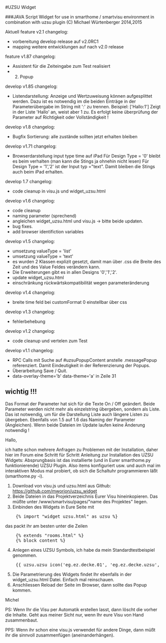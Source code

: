 #UZSU Widget

###JAVA Script Widget for use in smarthome / smartvisu environment in combination with uzsu plugin
(C) Michael Würtenberger 2014,2015

Aktuell 
feature v2.1
changelog:
- vorbereitung develop release auf v2.0RC1
- mapping weitere entwicklungen auf nach v2.0 release 

feature v1.87
changelog:
- Assistent für die Zeiteingabe zum Test realisiert
- 2. Popup

develop v1.85
changelog:
- Listendarstellung: Anzeige und Wertzuweisung können aufgesplittet werden. Dazu ist es notwendig im die beiden Einträge
  in der Parameterübergabe im String mit ':' zu trennen. Beispiel: ['Hallo:1'] Zeigt in der Liste 'Hallo' an, weist aber 1 zu.
  Es erfolgt keine überprüfung der Parameter auf Richtigkeit oder Vollständigkeit ! 
   

develop v1.8
changelog:
- Bugfix Sortierung: alle zustände sollten jetzt erhalten bleiben

develop v1.71
changelog:
- Browserdarstellung input type time auf iPad
  Für Design Type = '0' bleibt es beim verhalten (man kann die Stings ja ohnehin nicht lesen)
  Für Design Type = '1','2' ist der Input typ ="text". Damit bleiben die Stings auch beim iPad erhalten.

develop 1.7
changelog:
- code cleanup in visu.js und widget_uzsu.html 

develop v1.6
changelog:
- code cleanup
- naming parameter (sprechend)
- angleichen widget_uzsu.html und visu.js
-> bitte beide updaten.
- bug fixes.
- add browser identifiction variables

develop v1.5
changelog:
- umsetzung valueType = 'list'
- umsetzung valueType = 'text'
- es wurden 2 Klassen explizit gesetzt, damit man über .css die Breite des Zeit und des Value Feldes verändern kann.
- Die Erweiterungen gibt es in allen Designs '0','1','2'.
- update widget_uzsu.html
- einschränkung rückwärtskompatibilität wegen parameteränderung

develop v1.4
changelog:
- breite time feld bei customFormat 0 einstellbar über css

develop v1.3
changelog:
- fehlerbehebung

develop v1.2
changelog:
- code cleanup und vertelen zum Test

develop v1.1
changelog:
- RPC Calls mit Suche auf #uzsuPopupContent anstelle .messagePopup
  referenziert. Damit Eindeutigkeit in der Referenzierung der Popups.
- Überarbeitung Save / Quit.
- data-overlay-theme='b' data-theme='a' in Zeile 31

## wichtig !!!
Das Format der Parameter hat sich für die Texte On / Off geändert. 
Beide Parameter werden nicht mehr als einzelstring übergeben, sondern als Liste.
Das ist notwendig, um für die Darstellung Liste auch längere Listen zu übergeben.
Ebenfalls von 1.5 auf 1.6 das Naming der Parameter (Angleichen). Wenn beide Dateien 
im Update laufen keine Änderung notwendig ! 

Hallo,

ich hatte schon mehrere Anfragen zu Problemen mit der Installation, daher hier im Forum eine Schritt für Schritt Anleitung zur Installation des UZSU Widgets:
Absprungbasis ist das installierte (und in Eurer smarthome.py funktionierende) UZSU Plugin. Also items konfiguriert usw. und auch mal im interaktiven Modus mal probiert, ob sich die Schaltuhr programmieren läßt (smarthome.py -i).

1. Download von visu.js und uzsu.html aus Github: https://github.com/mworion/uzsu_widget
2. Beide Dateien in das Projektverzeichnis Eurer Visu hineinkopieren. Das müßte unter /www/smartvisu/pages/"name des Projektes" liegen.
3. Einbinden des Widgets in Eure Seite mit
<pre>
	{% import "widget_uzsu.html" as uzsu %}
</pre>
das packt ihr am besten unter die Zeilen
<pre>
	{% extends "rooms.html" %}
	{% block content %}
</pre>
4. Anlegen eines UZSU Symbols, ich habe da mein Standardtestbeispiel genommen.
<pre>
	{{ uzsu.uzsu_icon('eg.ez.decke.01', 'eg.ez.decke.uzsu', 'Esszimmerlampe') }}
</pre>
5. Die Parametrierung des Widgets findet Ihr ebenfalls in der widget_uzsu.html Datei. Einfach mal reinschauen.
6. Anschliessen Reload der Seite im Browser, dann sollte das Popup kommen.

Michel

PS: Wenn Ihr die Visu per Automatik erstellen lasst, dann löscht die vorher die Inhalte. Geht aus meiner Sicht nur, wenn Ihr eure Visu von Hand zusammenbaut.

PPS: Wenn ihr schon eine visu.js verwendet für andere Dinge, dann müßt ihr die sinnvoll zusammenfügen (aneinanderhängen).
